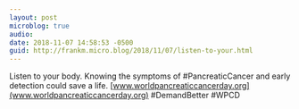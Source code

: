 ```yaml
---
layout: post
microblog: true
audio: 
date: 2018-11-07 14:58:53 -0500
guid: http://frankm.micro.blog/2018/11/07/listen-to-your.html
---
```

Listen to your body. Knowing the symptoms of #PancreaticCancer and early detection could save a life. [www.worldpancreaticcancerday.org](www.worldpancreaticcancerday.org) #DemandBetter #WPCD

